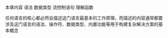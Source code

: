 本章内容
  语法
  数据类型
  流控制语句
  理解函数

任何语言的核心都必然会描述这门语言最基本的工作原理，而描述的内容通常都要涉及这门语言的语法、操作符、数据类型、内置功能等用于构建复杂解决方案的基本概念